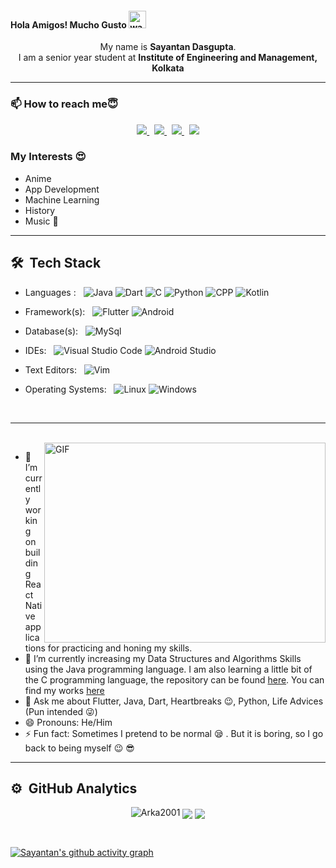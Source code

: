 #### Hola Amigos! Mucho Gusto <img src="./assets/hi.gif" width="28px" alt="waving hand" />
<!-- <p align="left"> <img src="https://komarev.com/ghpvc/?username=Arka2001&label=Profile%20Views&color=blue&style=plastic%22%20alt=%22Arka2001" /> </p> -->

<p align='center'>
  My name is <b>Sayantan Dasgupta</b>.<br/>
  I am a senior year student at <b>Institute of Engineering and Management, Kolkata</b>
</p>
<hr>


### <p>📫 How to reach me:innocent:</p>

<p align='center'>
  
  <a href="mailto:sayantan.dasgupta@protonmail.com">
    <img src="https://img.shields.io/badge/ProtonMail-8B89CC?style=for-the-badge&logo=protonmail&logoColor=white">
  </a>&nbsp
 
  <a href="mailto:sayantan.dasgupta21@gmail.com">
  <img src="https://img.shields.io/badge/Gmail-D14836?style=for-the-badge&logo=gmail&logoColor=white">
  </a>&nbsp
  
  <a href="https://www.linkedin.com/in/sayantan-dasgupta-65640b1ab/">
  <img src="https://img.shields.io/badge/LinkedIn-0077B5?style=for-the-badge&logo=linkedin&logoColor=white">
  </a>&nbsp
  
  <a href="https://twitter.com/SayantanWonderB">
    <img src="https://img.shields.io/badge/Twitter-1DA1F2?style=for-the-badge&logo=twitter&logoColor=white">
  </a>
  
</p>

### My Interests :heart_eyes:<br>

- Anime
- App Development
- Machine Learning
- History
- Music :guitar:

<hr>


## **🛠 &nbsp;Tech Stack**

- Languages : &nbsp;
  ![Java](https://img.shields.io/badge/-Java-333333?style=flat&logo=Java&logoColor=007ACC)
  ![Dart](https://img.shields.io/badge/-Dart-333333?style=flat&logo=Dart&logoColor=007ACC)
  ![C](https://img.shields.io/badge/-C-333333?style=flat&logo=C)
  ![Python](https://img.shields.io/badge/-Python-333333?style=flat&logo=Python)
  ![CPP](https://img.shields.io/badge/-CPP-333333?style=flat&logo=cplusplus)
  ![Kotlin](https://img.shields.io/badge/-Kotlin-333333?style=flat&logo=Kotlin)

- Framework(s): &nbsp;
  ![Flutter](https://img.shields.io/badge/-Flutter-333333?style=flat&logo=flutter&logoColor=007ACC)
  ![Android](https://img.shields.io/badge/-Android-333333?style=flat&logo=android)

- Database(s):  &nbsp;
  ![MySql](https://img.shields.io/badge/-MySql-333333?style=flat&logo=mysql)
  <!-- ![Firestore](https://img.shields.io/badge/-Firestore-333333?style=flat&logo=firebase)
  ![MongoDB Atlas](https://img.shields.io/badge/-MongoDB%20Atlas-333333?style=flat&logo=mongodb) -->

- IDEs: &nbsp;
  ![Visual Studio Code](https://img.shields.io/badge/-Visual%20Studio%20Code-333333?style=flat&logo=visual-studio-code&logoColor=007ACC)
  ![Android Studio](https://img.shields.io/badge/-Android%20Studio-333333?style=flat&logo=android-studio)

- Text Editors: &nbsp;
  ![Vim](https://img.shields.io/badge/-Vim-333333?style=flat&logo=vim)
  
- Operating Systems: &nbsp;
  ![Linux](https://img.shields.io/badge/-Linux-333333?style=flat&logo=linux)
  ![Windows](https://img.shields.io/badge/-Windows-333333?style=flat&logo=windows)

<!-- <img align = 'left' alt = 'Python' width='36px' src="https://user-images.githubusercontent.com/55111154/100546857-8ba9c700-3289-11eb-9627-ae469441946b.png"/>

<img align = "left" alt = "C++" width = "46px" src="https://user-images.githubusercontent.com/55111154/100549944-5f4b7600-329c-11eb-8d47-a3d5f47bd248.png" />

<img align="left" alt="Java" width="28px" src= "https://user-images.githubusercontent.com/55111154/100549990-ab96b600-329c-11eb-865d-419e80f8b710.png"/>

<img align="left" alt="Flutter" width="35px" src="https://raw.githubusercontent.com/github/explore/80688e429a7d4ef2fca1e82350fe8e3517d3494d/topics/flutter/flutter.png" />

<img align="left" alt="Dart" width="36px" src="https://raw.githubusercontent.com/github/explore/80688e429a7d4ef2fca1e82350fe8e3517d3494d/topics/dart/dart.png" />

<img align="left" alt="Git" width="32px" src= "https://user-images.githubusercontent.com/55111154/100549956-74280980-329c-11eb-8b47-62b3ea97e5ca.png"/>

<img align="left" alt="VSCode" width="36px" src= "https://user-images.githubusercontent.com/55111154/100549504-41304680-3299-11eb-811c-570aae79deba.png"/> -->


<br/>
<hr>
<br/>

<img align="right" alt="GIF" src="./assets/code.gif" width="450" height="320" />

- :telescope: I’m currently working on building React Native applications for practicing and honing my skills.
- :seedling: I’m currently increasing my Data Structures and Algorithms Skills using the Java programming language. I am also learning a little bit of the C programming language, the repository can be found [here](https://github.com/Arka2001/Learning-C). You can find my works [here](https://github.com/Arka2001?tab=repositories)
- :speech_balloon: Ask me about Flutter, Java, Dart, Heartbreaks 😉, Python, Life Advices (Pun intended 😜)
- 😄 Pronouns: He/Him
- ⚡ Fun fact: Sometimes I pretend to be normal :sleepy: . But it is boring, so I go back to being myself 😉 :sunglasses:
<!-- - :dancing_men: I’m looking to collaborate on ... -->

<hr>

## **⚙️ &nbsp;GitHub Analytics**

<p align = "center">
  <img align="top" src="https://github-readme-stats.vercel.app/api?username=Arka2001&show_icons=true&theme=tokyonight&locale=en&hide_border=true" alt="Arka2001" />
  <img align="center" src="https://github-readme-streak-stats.herokuapp.com/?user=Arka2001&theme=tokyonight"/>
  <img align="center" src="https://github-readme-stats.vercel.app/api/top-langs/?username=Arka2001&theme=tokyonight&hide_border=true&layout=compact" />
  <!-- <img align="top" src="https://github-profile-trophy.vercel.app/?username=Arka2001&theme=onedark"> -->
</p>

<br/>

[![Sayantan's github activity graph](https://activity-graph.herokuapp.com/graph?username=Arka2001&theme=github&custom_title=Sayantan's%20Github%20Graph&area=true&hide_border=true)](https://github.com/ashutosh00710/github-readme-activity-graph)



<!--
**Arka2001/Arka2001** is a ✨ _special_ ✨ repository because its `README.md` (this file) appears on your GitHub profile.

Here are some ideas to get you started:


-->

